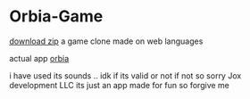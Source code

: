 # Orbia-Game
[download zip](https://github.com/PrashanthKumar0/Orbia-Game/archive/master.zip)
a game clone made  on web languages

actual app 
[orbia](https://play.google.com/store/apps/details?id=com.joxdev.orbia)


i have used its sounds .. 
idk if its valid or not
if not so sorry Jox development LLC 
its just an app made for fun so forgive me
